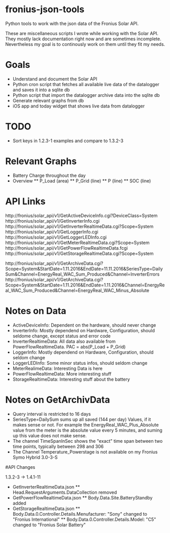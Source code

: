 # fronius-json-tools
Python tools to work with the json data of the Fronius Solar API.

These are miscellaneous scripts I wrote while working with the Solar API.
They mostly lack documentation right now and are sometimes incomplete.
Nevertheless my goal is to continously work on them until they fit my needs.

# Goals
* Understand and document the Solar API
* Python cron script that fetches all available live data of the datalogger and saves it into a sqlite db
* Python script that import the datalogger archive data into the sqlite db
* Generate relevant graphs from db
* iOS app and today widget that shows live data from datalogger

# TODO
* Sort keys in 1.2.3-1 examples and compare to 1.3.2-3

# Relevant Graphs
* Battery Charge throughout the day
* Overview
** P_Load (area)
** P_Grid (line)
** P (line)
** SOC (line)

# API Links
http://fronius/solar_api/v1/GetActiveDeviceInfo.cgi?DeviceClass=System
http://fronius/solar_api/v1/GetInverterInfo.cgi
http://fronius/solar_api/v1/GetInverterRealtimeData.cgi?Scope=System
http://fronius/solar_api/v1/GetLoggerInfo.cgi
http://fronius/solar_api/v1/GetLoggerLEDInfo.cgi
http://fronius/solar_api/v1/GetMeterRealtimeData.cgi?Scope=System
http://fronius/solar_api/v1/GetPowerFlowRealtimeData.fcgi
http://fronius/solar_api/v1/GetStorageRealtimeData.cgi?Scope=System

http://fronius/solar_api/v1/GetArchiveData.cgi?Scope=System&StartDate=1.11.2016&EndDate=11.11.2016&SeriesType=DailySum&Channel=EnergyReal_WAC_Sum_Produced&Channel=InverterErrors
http://fronius/solar_api/v1/GetArchiveData.cgi?Scope=System&StartDate=1.11.2016&EndDate=1.11.2016&Channel=EnergyReal_WAC_Sum_Produced&Channel=EnergyReal_WAC_Minus_Absolute

# Notes on Data
* ActiveDeviceInfo: Dependent on the hardware, should never change
* InverterInfo: Mostly dependend on Hardware, Configuration, should seldome change, except status and error code
* InverterRealtimeData: All data also available from PowerFlowRealtimeData.
  PAC = abs(P_Load + P_Grid)
* LoggerInfo: Mostly dependend on Hardware, Configuration, should seldom change
* LoggerLEDInfo: Some minor status infos, should seldom change
* MeterRealimeData: Interesting Data is here
* PowerFlowRealtimeData: More interesting stuff
* StorageRealtimeData: Interesting stuff about the battery

# Notes on GetArchivData
* Query interval is restricted to 16 days
* SeriesType=DailySum sums up all saved (144 per day) Values, if it makes sense or not. For example the EnergyReal_WAC_Plus_Absolute value from the meter is the absolute value every 5 minutes, and suming up this value does not make sense.
* The channel TimeSpanInSec shows the "exact" time span between two time points, typically between 298 and 306
* The Channel Temperature_Powerstage is not available on my Fronius Symo Hybrid 3.0-3-S

#API Changes

1.3.2-3 -> 1.4.1-11
* GetInverterRealtimeData.json
** Head.RequestArguments.DataCollection removed
* GetPowerFlowRealtimeData.json
** Body.Data.Site.BatteryStandby added
* GetStorageRealtimeData.json
** Body.Data.0.Controller.Details.Menufacturer: "Sony" changed to "Fronius International"
** Body.Data.0.Controller.Details.Model: "C5" changed to "Fronius Solar Battery"

